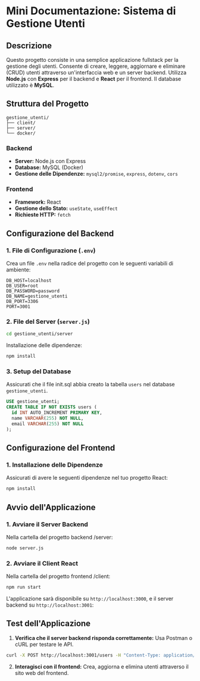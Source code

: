 # Mini Documentazione: Sistema di Gestione Utenti

## Descrizione

Questo progetto consiste in una semplice applicazione fullstack per la gestione degli utenti. Consente di creare, leggere, aggiornare e eliminare (CRUD) utenti attraverso un'interfaccia web e un server backend. Utilizza **Node.js** con **Express** per il backend e **React** per il frontend. Il database utilizzato è **MySQL**.

## Struttura del Progetto

```
gestione_utenti/
├── client/
├── server/
└── docker/
```

### Backend

- **Server:** Node.js con Express
- **Database:** MySQL (Docker)
- **Gestione delle Dipendenze:** `mysql2/promise`, `express`, `dotenv`, `cors`

### Frontend

- **Framework:** React
- **Gestione dello Stato:** `useState`, `useEffect`
- **Richieste HTTP:** `fetch`

## Configurazione del Backend

### 1. **File di Configurazione (`.env`)**

Crea un file `.env` nella radice del progetto con le seguenti variabili di ambiente:

```env
DB_HOST=localhost
DB_USER=root
DB_PASSWORD=password
DB_NAME=gestione_utenti
DB_PORT=3306
PORT=3001
```

### 2. **File del Server (`server.js`)**

```bash
cd gestione_utenti/server
```

Installazione delle dipendenze:

```bash
npm install
```

### 3. **Setup del Database**

Assicurati che il file init.sql abbia creato la tabella `users` nel database `gestione_utenti`.

```sql
USE gestione_utenti;
CREATE TABLE IF NOT EXISTS users (
  id INT AUTO_INCREMENT PRIMARY KEY,
  name VARCHAR(255) NOT NULL,
  email VARCHAR(255) NOT NULL
);
```

## Configurazione del Frontend

### 1. **Installazione delle Dipendenze**

Assicurati di avere le seguenti dipendenze nel tuo progetto React:

```bash
npm install
```

## Avvio dell'Applicazione

### 1. **Avviare il Server Backend**

Nella cartella del progetto backend /server:

```bash
node server.js
```

### 2. **Avviare il Client React**

Nella cartella del progetto frontend /client:

```bash
npm run start
```

L'applicazione sarà disponibile su `http://localhost:3000`, e il server backend su `http://localhost:3001`:



## Test dell'Applicazione

1. **Verifica che il server backend risponda correttamente:** Usa Postman o cURL per testare le API.

```bash
curl -X POST http://localhost:3001/users -H "Content-Type: application/json" -d '{"name": "Test User", "email": "testuser@example.com"}'

```

2. **Interagisci con il frontend:** Crea, aggiorna e elimina utenti attraverso il sito web del frontend.
